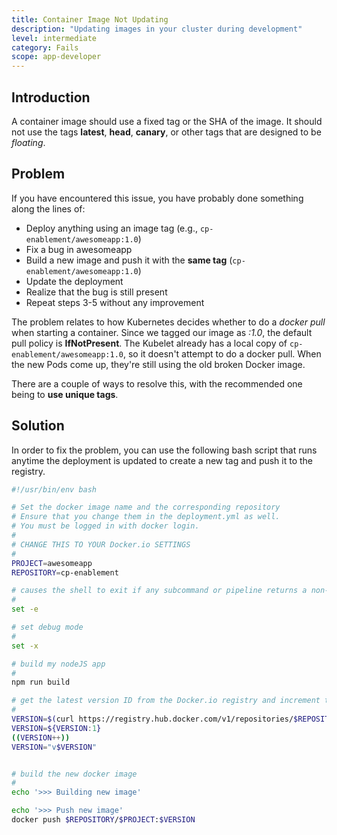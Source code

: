 ```yaml
---
title: Container Image Not Updating
description: "Updating images in your cluster during development"
level: intermediate
category: Fails
scope: app-developer
---
```


## Introduction

A container image should use a fixed tag or the SHA of the image. It should not use the tags **latest**, **head**, **canary**, or other tags that are designed to be *floating*.

## Problem

If you have encountered this issue, you have probably done something along the lines of:

- Deploy anything using an image tag (e.g., `cp-enablement/awesomeapp:1.0`)
- Fix a bug in awesomeapp
- Build a new image and push it with the **same tag** (`cp-enablement/awesomeapp:1.0`)
- Update the deployment
- Realize that the bug is still present
- Repeat steps 3-5 without any improvement

The problem relates to how Kubernetes decides whether to do a *docker pull* when starting a container.
Since we tagged our image as *:1.0*, the default pull policy is **IfNotPresent**. The Kubelet already has a local 
copy of `cp-enablement/awesomeapp:1.0`, so it doesn't attempt to do a docker pull. When the new Pods come up, 
they're still using the old broken Docker image.

There are a couple of ways to resolve this, with the recommended one being to **use unique tags**.

## Solution

In order to fix the problem, you can use the following bash script that runs anytime the deployment is updated to create a new tag and push it to the registry.

```sh
#!/usr/bin/env bash

# Set the docker image name and the corresponding repository
# Ensure that you change them in the deployment.yml as well.
# You must be logged in with docker login.
#
# CHANGE THIS TO YOUR Docker.io SETTINGS
#
PROJECT=awesomeapp
REPOSITORY=cp-enablement

# causes the shell to exit if any subcommand or pipeline returns a non-zero status.
#
set -e

# set debug mode
#
set -x

# build my nodeJS app
#
npm run build

# get the latest version ID from the Docker.io registry and increment them
#
VERSION=$(curl https://registry.hub.docker.com/v1/repositories/$REPOSITORY/$PROJECT/tags  | sed -e 's/[][]//g' -e 's/"//g' -e 's/ //g' | tr '}' '\n'  | awk -F: '{print $3}' | grep v| tail -n 1)
VERSION=${VERSION:1}
((VERSION++))
VERSION="v$VERSION"


# build the new docker image
#
echo '>>> Building new image'

echo '>>> Push new image'
docker push $REPOSITORY/$PROJECT:$VERSION
```
